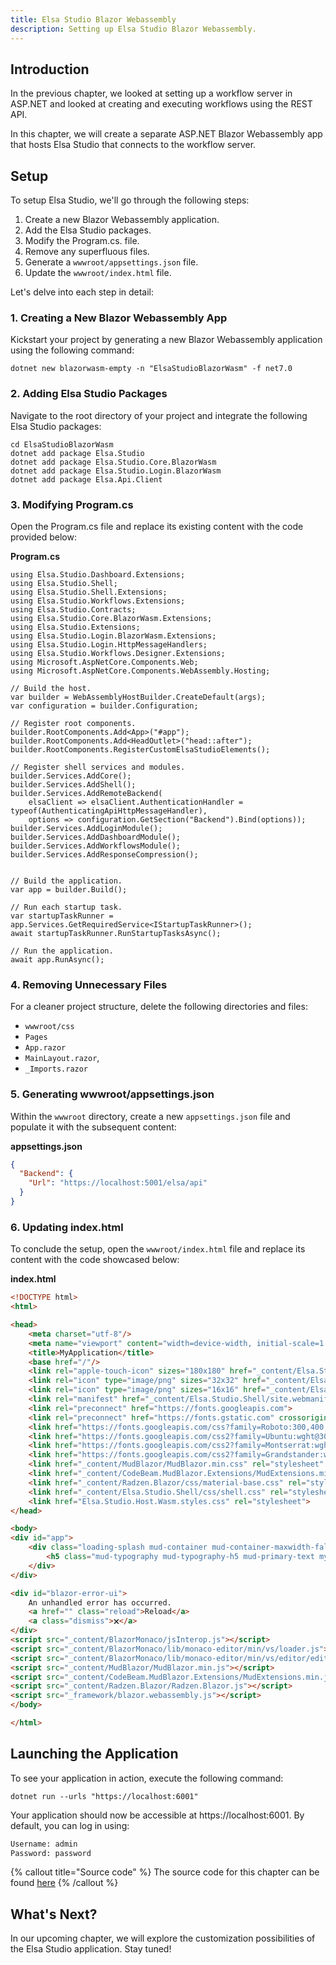 ```yaml
---
title: Elsa Studio Blazor Webassembly
description: Setting up Elsa Studio Blazor Webassembly. 
---
```


## Introduction

In the previous chapter, we looked at setting up a workflow server in ASP.NET and looked at creating and executing workflows using the REST API.

In this chapter, we will create a separate ASP.NET Blazor Webassembly app that hosts Elsa Studio that connects to the workflow server.

## Setup

To setup Elsa Studio, we'll go through the following steps:

1. Create a new Blazor Webassembly application.
2. Add the Elsa Studio packages.
3. Modify the Program.cs. file.
4. Remove any superfluous files.
5. Generate a `wwwroot/appsettings.json` file.
6. Update the `wwwroot/index.html` file.

Let's delve into each step in detail:

### 1. Creating a New Blazor Webassembly App

Kickstart your project by generating a new Blazor Webassembly application using the following command:

```shell
dotnet new blazorwasm-empty -n "ElsaStudioBlazorWasm" -f net7.0
```

### 2. Adding Elsa Studio Packages

Navigate to the root directory of your project and integrate the following Elsa Studio packages:

```shell
cd ElsaStudioBlazorWasm
dotnet add package Elsa.Studio
dotnet add package Elsa.Studio.Core.BlazorWasm
dotnet add package Elsa.Studio.Login.BlazorWasm
dotnet add package Elsa.Api.Client
```

### 3. Modifying Program.cs

Open the Program.cs file and replace its existing content with the code provided below:

**Program.cs**

```clike
using Elsa.Studio.Dashboard.Extensions;
using Elsa.Studio.Shell;
using Elsa.Studio.Shell.Extensions;
using Elsa.Studio.Workflows.Extensions;
using Elsa.Studio.Contracts;
using Elsa.Studio.Core.BlazorWasm.Extensions;
using Elsa.Studio.Extensions;
using Elsa.Studio.Login.BlazorWasm.Extensions;
using Elsa.Studio.Login.HttpMessageHandlers;
using Elsa.Studio.Workflows.Designer.Extensions;
using Microsoft.AspNetCore.Components.Web;
using Microsoft.AspNetCore.Components.WebAssembly.Hosting;

// Build the host.
var builder = WebAssemblyHostBuilder.CreateDefault(args);
var configuration = builder.Configuration;

// Register root components.
builder.RootComponents.Add<App>("#app");
builder.RootComponents.Add<HeadOutlet>("head::after");
builder.RootComponents.RegisterCustomElsaStudioElements();

// Register shell services and modules.
builder.Services.AddCore();
builder.Services.AddShell();
builder.Services.AddRemoteBackend(
    elsaClient => elsaClient.AuthenticationHandler = typeof(AuthenticatingApiHttpMessageHandler),
    options => configuration.GetSection("Backend").Bind(options));
builder.Services.AddLoginModule();
builder.Services.AddDashboardModule();
builder.Services.AddWorkflowsModule();
builder.Services.AddResponseCompression();


// Build the application.
var app = builder.Build();

// Run each startup task.
var startupTaskRunner = app.Services.GetRequiredService<IStartupTaskRunner>();
await startupTaskRunner.RunStartupTasksAsync();

// Run the application.
await app.RunAsync();
```

### 4. Removing Unnecessary Files

For a cleaner project structure, delete the following directories and files:

- `wwwroot/css`
- `Pages`
- `App.razor`
- `MainLayout.razor`,
- `_Imports.razor`

### 5. Generating wwwroot/appsettings.json

Within the `wwwroot` directory, create a new `appsettings.json` file and populate it with the subsequent content:

**appsettings.json**

```json
{
  "Backend": {
    "Url": "https://localhost:5001/elsa/api"
  }
}
```

### 6. Updating index.html

To conclude the setup, open the `wwwroot/index.html` file and replace its content with the code showcased below:

**index.html**

```html
<!DOCTYPE html>
<html>

<head>
    <meta charset="utf-8"/>
    <meta name="viewport" content="width=device-width, initial-scale=1.0, maximum-scale=1.0, user-scalable=no"/>
    <title>MyApplication</title>
    <base href="/"/>
    <link rel="apple-touch-icon" sizes="180x180" href="_content/Elsa.Studio.Shell/apple-touch-icon.png">
    <link rel="icon" type="image/png" sizes="32x32" href="_content/Elsa.Studio.Shell/favicon-32x32.png">
    <link rel="icon" type="image/png" sizes="16x16" href="_content/Elsa.Studio.Shell/favicon-16x16.png">
    <link rel="manifest" href="_content/Elsa.Studio.Shell/site.webmanifest">
    <link rel="preconnect" href="https://fonts.googleapis.com">
    <link rel="preconnect" href="https://fonts.gstatic.com" crossorigin>
    <link href="https://fonts.googleapis.com/css?family=Roboto:300,400,500,700&display=swap" rel="stylesheet" />
    <link href="https://fonts.googleapis.com/css2?family=Ubuntu:wght@300;400;500;700&display=swap" rel="stylesheet">
    <link href="https://fonts.googleapis.com/css2?family=Montserrat:wght@400;500;600;700&display=swap" rel="stylesheet">
    <link href="https://fonts.googleapis.com/css2?family=Grandstander:wght@100&display=swap" rel="stylesheet">
    <link href="_content/MudBlazor/MudBlazor.min.css" rel="stylesheet" />
    <link href="_content/CodeBeam.MudBlazor.Extensions/MudExtensions.min.css" rel="stylesheet" />
    <link href="_content/Radzen.Blazor/css/material-base.css" rel="stylesheet" >
    <link href="_content/Elsa.Studio.Shell/css/shell.css" rel="stylesheet">
    <link href="Elsa.Studio.Host.Wasm.styles.css" rel="stylesheet">
</head>

<body>
<div id="app">
    <div class="loading-splash mud-container mud-container-maxwidth-false">
        <h5 class="mud-typography mud-typography-h5 mud-primary-text my-6">Loading...</h5>
    </div>
</div>

<div id="blazor-error-ui">
    An unhandled error has occurred.
    <a href="" class="reload">Reload</a>
    <a class="dismiss">🗙</a>
</div>
<script src="_content/BlazorMonaco/jsInterop.js"></script>
<script src="_content/BlazorMonaco/lib/monaco-editor/min/vs/loader.js"></script>
<script src="_content/BlazorMonaco/lib/monaco-editor/min/vs/editor/editor.main.js"></script>
<script src="_content/MudBlazor/MudBlazor.min.js"></script>
<script src="_content/CodeBeam.MudBlazor.Extensions/MudExtensions.min.js"></script>
<script src="_content/Radzen.Blazor/Radzen.Blazor.js"></script>
<script src="_framework/blazor.webassembly.js"></script>
</body>

</html>
```

## Launching the Application

To see your application in action, execute the following command:

```shell
dotnet run --urls "https://localhost:6001"
```

Your application should now be accessible at https://localhost:6001. By default, you can log in using:

```html
Username: admin
Password: password
```

{% callout title="Source code" %}
The source code for this chapter can be found [here](https://github.com/elsa-workflows/elsa-guides/tree/main/src/installation/elsa-studio/ElsaStudioWasm)
{% /callout %}

## What's Next?
In our upcoming chapter, we will explore the customization possibilities of the Elsa Studio application. Stay tuned!

